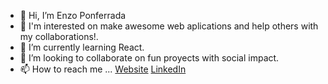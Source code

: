 - 👋 Hi, I’m Enzo Ponferrada
- 👀 I'm interested on make awesome web aplications and help others with my collaborations!.
- 🌱 I’m currently learning React.
- 💞️ I’m looking to collaborate on fun proyects with social impact.
- 📫 How to reach me ...
  [Website](https://www.enzoponferrada.com.ar) [LinkedIn](https://www.linkedin.com/in/enzo-ponferrada/)

<!---
enzoponf3/enzoponf3 is a ✨ special ✨ repository because its `README.md` (this file) appears on your GitHub profile.
You can click the Preview link to take a look at your changes.
--->
